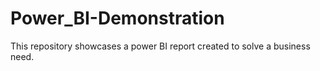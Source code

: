 # Power_BI-Demonstration
This repository showcases a power BI report created to solve a business need.
